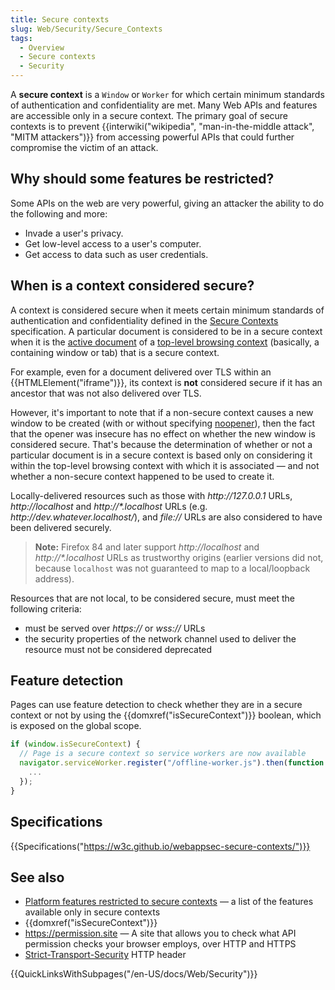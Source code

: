 ```yaml
---
title: Secure contexts
slug: Web/Security/Secure_Contexts
tags:
  - Overview
  - Secure contexts
  - Security
---
```

A **secure context** is a `Window` or `Worker` for which certain minimum standards of authentication and confidentiality are met. Many Web APIs and features are accessible only in a secure context. The primary goal of secure contexts is to prevent {{interwiki("wikipedia", "man-in-the-middle attack", "MITM attackers")}} from accessing powerful APIs that could further compromise the victim of an attack.

## Why should some features be restricted?

Some APIs on the web are very powerful, giving an attacker the ability to do the following and more:

- Invade a user's privacy.
- Get low-level access to a user's computer.
- Get access to data such as user credentials.

## When is a context considered secure?

A context is considered secure when it meets certain minimum standards of authentication and confidentiality defined in the [Secure Contexts](https://w3c.github.io/webappsec-secure-contexts/) specification. A particular document is considered to be in a secure context when it is the [active document](https://html.spec.whatwg.org/multipage/browsers.html#active-document) of a [top-level browsing context](https://html.spec.whatwg.org/multipage/browsers.html#top-level-browsing-context) (basically, a containing window or tab) that is a secure context.

For example, even for a document delivered over TLS within an {{HTMLElement("iframe")}}, its context is **not** considered secure if it has an ancestor that was not also delivered over TLS.

However, it's important to note that if a non-secure context causes a new window to be created (with or without specifying [noopener](/en-US/docs/Web/API/Window/open)), then the fact that the opener was insecure has no effect on whether the new window is considered secure. That's because the determination of whether or not a particular document is in a secure context is based only on considering it within the top-level browsing context with which it is associated — and not whether a non-secure context happened to be used to create it.

Locally-delivered resources such as those with _http\://127.0.0.1_ URLs, *http\://localhost* and  *http\://\*.localhost* URLs (e.g. _http\://dev.whatever.localhost/_), and _file://_ URLs are also considered to have been delivered securely.

> **Note:** Firefox 84 and later support *http\://localhost* and *http\://\*.localhost* URLs as trustworthy origins (earlier versions did not, because `localhost` was not guaranteed to map to a local/loopback address).

Resources that are not local, to be considered secure, must meet the following criteria:

- must be served over _https\://_ or _wss\://_ URLs
- the security properties of the network channel used to deliver the resource must not be considered deprecated

## Feature detection

Pages can use feature detection to check whether they are in a secure context or not by using the {{domxref("isSecureContext")}} boolean, which is exposed on the global scope.

```js
if (window.isSecureContext) {
  // Page is a secure context so service workers are now available
  navigator.serviceWorker.register("/offline-worker.js").then(function () {
    ...
  });
}
```

## Specifications

{{Specifications("https://w3c.github.io/webappsec-secure-contexts/")}}

## See also

- [Platform features restricted to secure contexts](/en-US/docs/Web/Security/Secure_Contexts/features_restricted_to_secure_contexts) — a list of the features available only in secure contexts
- {{domxref("isSecureContext")}}
- <https://permission.site> — A site that allows you to check what API permission checks your browser employs, over HTTP and HTTPS
- [Strict-Transport-Security](/en-US/docs/Web/HTTP/Headers/Strict-Transport-Security) HTTP header

{{QuickLinksWithSubpages("/en-US/docs/Web/Security")}}
